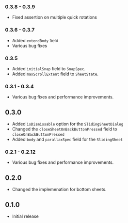 ### 0.3.8 - 0.3.9
- Fixed assertion on multiple quick rotations

### 0.3.6 - 0.3.7
- Added `extendBody` field
- Various bug fixes

### 0.3.5
- Added `initialSnap` field to `SnapSpec`.
- Added `maxScrollExtent` field to `SheetState`.

### 0.3.1 - 0.3.4
- Various bug fixes and performance improvements.

## 0.3.0
- Added `isDismissable` option for the `SlidingSheetDialog`
- Changed the `closeSheetOnBackButtonPressed` field to `closeOnBackButtonPressed`
- Added `body` and `parallaxSpec` field for the `SlidingSheet`

### 0.2.1 - 0.2.12
- Various bug fixes and performance improvements.

## 0.2.0
- Changed the implemenation for bottom sheets.

## 0.1.0
- Initial release
